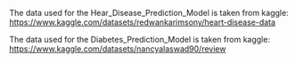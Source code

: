 The data used for the Hear_Disease_Prediction_Model is taken from kaggle:
https://www.kaggle.com/datasets/redwankarimsony/heart-disease-data

The data used for the Diabetes_Prediction_Model is taken from kaggle:
https://www.kaggle.com/datasets/nancyalaswad90/review
